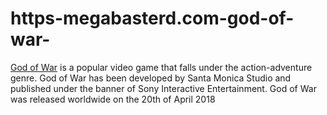 # https-megabasterd.com-god-of-war-
[God of War](https://megabasterd.com/god-of-war/) is a popular video game that falls under the action-adventure genre. God of War has been developed by Santa Monica Studio and published under the banner of Sony Interactive Entertainment. God of War was released worldwide on the 20th of April 2018 
